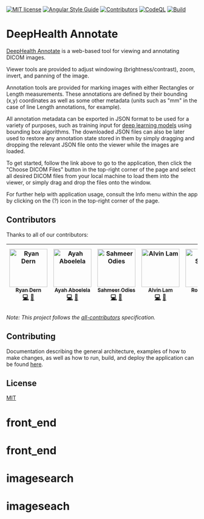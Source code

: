 <!-- prettier-ignore-start -->
[![MIT license](http://img.shields.io/badge/license-MIT-brightgreen.svg?label=License)](http://opensource.org/licenses/MIT)
[![Angular Style Guide](https://mgechev.github.io/angular2-style-guide/images/badge.svg)](https://angular.io/styleguide)
[![Contributors](https://img.shields.io/badge/All_Contributors-6-blue.svg?style=flat)](#contributors)
[![CodeQL](https://github.com/umb-deephealth/deephealth-annotate/actions/workflows/codeql-analysis.yml/badge.svg?branch=main)](https://github.com/umb-deephealth/deephealth-annotate/actions/workflows/codeql-analysis.yml)
[![Build](https://img.shields.io/github/deployments/umb-deephealth/deephealth-annotate/github-pages?label=Build)][deephealth-annotate]
<!-- prettier-ignore-end -->

# DeepHealth Annotate

[DeepHealth Annotate][deephealth-annotate] is a web-based tool for viewing and annotating DICOM images.

Viewer tools are provided to adjust windowing (brightness/contrast), zoom, invert, and panning of the image.

Annotation tools are provided for marking images with either Rectangles or Length measurements. These annotations are defined by their bounding (x,y) coordinates as well as some other metadata (units such as "mm" in the case of line Length annotations, for example).

All annotation metadata can be exported in JSON format to be used for a variety of purposes, such as training input for [deep learning models][deephealth-paper] using bounding box algorithms. The downloaded JSON files can also be later used to restore any annotation state stored in them by simply dragging and dropping the relevant JSON file onto the viewer while the images are loaded.

To get started, follow the link above to go to the application, then click the "Choose DICOM Files" button in the top-right corner of the page and select all desired DICOM files from your local machine to load them into the viewer, or simply drag and drop the files onto the window.

For further help with application usage, consult the Info menu within the app by clicking on the (?) icon in the top-right corner of the page.

## Contributors

Thanks to all of our contributors:

<!-- ALL-CONTRIBUTORS-LIST:START - Do not remove or modify this section -->
<!-- prettier-ignore -->
| [<img src="https://avatars.githubusercontent.com/u/3970591?s=400&u=0d0412c4664fd9fdd4ad6acf6d7efc35e20b09e4&v=4" width="100px;" alt="Ryan Dern"/><br /><sub><b>Ryan Dern</b></sub>](https://github.com/RMDern)<br />[💻](https://github.com/RMDern "GitHub") [💼](https://www.linkedin.com/in/rdern/ "LinkedIn") | [<img src="https://avatars.githubusercontent.com/u/31746926?v=4" width="100px;" alt="Ayah Aboelela"/><br /><sub><b>Ayah Aboelela</b></sub>](https://github.com/ayahea)<br />[💻](https://github.com/ayahea "GitHub") [💼](https://www.linkedin.com/in/ayah-aboelela-4b88b8152/ "LinkedIn") | [<img src="https://avatars.githubusercontent.com/u/79118882?v=4" width="100px;" alt="Sahmeer Odies"/><br /><sub><b>Sahmeer Odies</b></sub>](https://github.com/SahmeerOdies)<br />[💻](https://github.com/SahmeerOdies "GitHub") [💼](https://www.linkedin.com/in/sahmeerodies/ "LinkedIn") | [<img src="https://avatars.githubusercontent.com/u/50211940?v=4" width="100px;" alt="Alvin Lam"/><br /><sub><b>Alvin Lam</b></sub>](https://github.com/alvin688)<br />[💻](https://github.com/alvin688 "GitHub") [💼](https://www.linkedin.com/in/alvin-lam-341692171/ "LinkedIn") | [<img src="https://avatars.githubusercontent.com/u/33044191?v=4" width="100px;" alt="Rob Steele"/><br /><sub><b>Rob Steele</b></sub>](https://github.com/RWadeS)<br />[💻](https://github.com/RWadeS "GitHub") [💼](https://www.linkedin.com/in/robert-steele/ "LinkedIn") | [<img src="https://avatars.githubusercontent.com/u/36428213?v=4" width="100px;" alt="Freddy Mansour"/><br /><sub><b>Freddy Mansour</b></sub>](https://github.com/fmansour10)<br />[💻](https://github.com/fmansour10 "GitHub") [💼](https://www.linkedin.com/in/freddymansour/ "LinkedIn")
| :---: | :---: | :---: | :---: | :---: | :---: |

<!-- ALL-CONTRIBUTORS-LIST:END -->

_Note: This project follows the [all-contributors][all-contributors] specification._

## Contributing

Documentation describing the general architecture, examples of how to make changes, as well as how to run, build, and deploy the application can be found [here][contributing-md].

## License

[MIT](LICENSE)

<!-- prettier-ignore-start -->
[deephealth-annotate]: https://kristinyanah.github.io/deephealth.github.io/
[all-contributors]: https://github.com/kentcdodds/all-contributors
[contributing-md]: https://github.com/umb-deephealth/deephealth-annotate/blob/main/CONTRIBUTING/CONTRIBUTING.md
[deephealth-paper]: https://arxiv.org/pdf/1912.11027.pdf
<!-- prettier-ignore-end -->
# front_end
# front_end
# imagesearch
# imageseach

